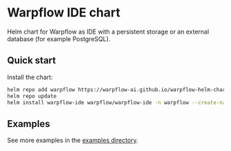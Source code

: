 # Warpflow IDE chart

Helm chart for Warpflow as IDE with a persistent storage or an external database (for example PostgreSQL).

## Quick start

Install the chart:

```sh
helm repo add warpflow https://warpflow-ai.github.io/warpflow-helm-charts
helm repo update
helm install warpflow-ide warpflow/warpflow-ide -n warpflow --create-namespace
```

## Examples

See more examples in the [examples directory](https://github.com/warpflow-ai/warpflow-helm-charts/tree/main/examples/warpflow-ide).

